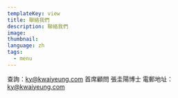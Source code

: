 ```yaml
---
templateKey: view
title: 聯絡我們
description: 聯絡我們
image: 
thumbnail: 
language: zh
tags:
  - menu
---
```

查詢：ky@kwaiyeung.com
首席顧問 張圭陽博士
電郵地址：ky@kwaiyeung.com